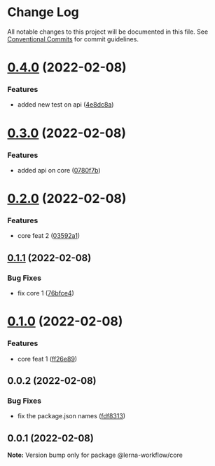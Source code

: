 # Change Log

All notable changes to this project will be documented in this file.
See [Conventional Commits](https://conventionalcommits.org) for commit guidelines.

# [0.4.0](https://github.com/vaz-tiago/lerna-workflow/compare/@vaz-tiago/core@0.3.0...@vaz-tiago/core@0.4.0) (2022-02-08)


### Features

* added new test on api ([4e8dc8a](https://github.com/vaz-tiago/lerna-workflow/commit/4e8dc8ad2df942cb79958d83b152f1f2eb003095))





# [0.3.0](https://github.com/vaz-tiago/lerna-workflow/compare/@vaz-tiago/core@0.2.0...@vaz-tiago/core@0.3.0) (2022-02-08)


### Features

* added api on core ([0780f7b](https://github.com/vaz-tiago/lerna-workflow/commit/0780f7b3f619b29083688ffd316fa9633a178cbe))





# [0.2.0](https://github.com/vaz-tiago/lerna-workflow/compare/@vaz-tiago/core@0.1.1...@vaz-tiago/core@0.2.0) (2022-02-08)


### Features

* core feat 2 ([03592a1](https://github.com/vaz-tiago/lerna-workflow/commit/03592a166cde215f79b464151b3851fae19318a8))





## [0.1.1](https://github.com/vaz-tiago/lerna-workflow/compare/@vaz-tiago/core@0.1.0...@vaz-tiago/core@0.1.1) (2022-02-08)


### Bug Fixes

* fix core 1 ([76bfce4](https://github.com/vaz-tiago/lerna-workflow/commit/76bfce49add31d59c2aa9423772b8ee837202989))





# [0.1.0](https://github.com/vaz-tiago/lerna-workflow/compare/@vaz-tiago/core@0.0.2...@vaz-tiago/core@0.1.0) (2022-02-08)


### Features

* core feat 1 ([ff26e89](https://github.com/vaz-tiago/lerna-workflow/commit/ff26e89011d4a6ef68cc72182a96b5af63e163dd))





## 0.0.2 (2022-02-08)


### Bug Fixes

* fix the package.json names ([fdf8313](https://github.com/vaz-tiago/lerna-workflow/commit/fdf83135e12a26776132a7ed0c838b8ec347da10))





## 0.0.1 (2022-02-08)

**Note:** Version bump only for package @lerna-workflow/core
